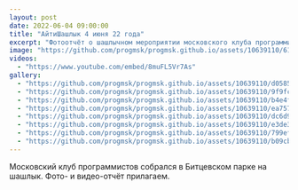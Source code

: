 ```yaml
---
layout: post
date: 2022-06-04 09:00:00
title: "АйтиШашлык 4 июня 22 года"
excerpt: "Фотоотчёт о шашлычном мероприятии московского клуба программистов."
image: "https://github.com/progmsk/progmsk.github.io/assets/10639110/61605d32-8068-4497-8449-2685cf5127ab"
videos:
  - "https://www.youtube.com/embed/8muFL5Vr7As"
gallery:
  - "https://github.com/progmsk/progmsk.github.io/assets/10639110/d0585750-1930-4f2b-9a52-da73610a120c"
  - "https://github.com/progmsk/progmsk.github.io/assets/10639110/9f9fc145-13ae-4204-b783-2ca8ccd9e093"
  - "https://github.com/progmsk/progmsk.github.io/assets/10639110/b4e4ff47-acd2-4cfe-a80f-6b8b851c6db7"
  - "https://github.com/progmsk/progmsk.github.io/assets/10639110/ea757816-c0d5-42ed-91f5-7b88047a9352"
  - "https://github.com/progmsk/progmsk.github.io/assets/10639110/dc6d96b9-af6e-48e2-b067-943ef8b53602"
  - "https://github.com/progmsk/progmsk.github.io/assets/10639110/e3de342d-984c-4b6c-addb-415cb279dcf8"
  - "https://github.com/progmsk/progmsk.github.io/assets/10639110/799ef9c5-b6ab-4452-81e2-f2ead97f23cf"
  - "https://github.com/progmsk/progmsk.github.io/assets/10639110/b09cbb6c-3aaf-4165-9f32-ad68631aca6d"
---
```


Московский клуб программистов собрался в Битцевском парке на шашлык. Фото- и видео-отчёт прилагаем.
